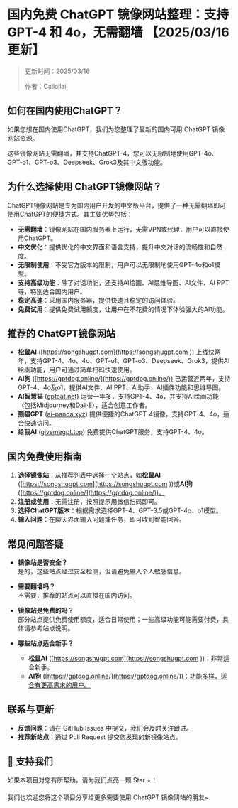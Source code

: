 # 国内免费 ChatGPT 镜像网站整理：支持 GPT-4 和 4o，无需翻墙 【2025/03/16更新】

> 更新时间：2025/03/16
> 
> 作者：Cailailai

## 如何在国内使用ChatGPT？

如果您想在国内使用ChatGPT，我们为您整理了最新的国内可用 ChatGPT 镜像网站资源。

这些镜像网站无需翻墙，并支持ChatGPT-4，您可以无限制地使用GPT-4o、GPT-o1、GPT-o3、Deepseek、Grok3及其中文版功能。

## 为什么选择使用 ChatGPT镜像网站？

ChatGPT镜像网站是专为国内用户开发的中文版平台，提供了一种无需翻墙即可使用ChatGPT的便捷方式。其主要优势包括：

- **无需翻墙**：镜像网站在国内服务器上运行，无需VPN或代理，用户可以直接使用ChatGPT。
- **中文优化**：提供优化的中文界面和语言支持，提升中文对话的流畅性和自然度。
- **无限制使用**：不受官方版本的限制，用户可以无限制地使用GPT-4o和o1模型。
- **支持高级功能**：除了对话功能，还支持AI绘画、AI思维导图、AI文件、AI PPT等，特别适合国内用户。
- **稳定高速**：采用国内服务器，提供快速且稳定的访问体验。
- **免费试用**：提供免费试用额度，让用户在不花费的情况下体验强大的AI功能。

## 推荐的 ChatGPT镜像网站

- **松鼠AI** ([https://songshugpt.com](https://songshugpt.com )) 上线快两年，支持GPT-4、4o、4o、GPT-o1、GPT-o3、Deepseek、Grok3，提供AI绘画功能，用户可通过简单扫码快速使用。
- **AI狗** ([https://gptdog.online/](https://gptdog.online/)) 已运营近两年，支持GPT-4、4o及o1，提供AI文件、AI PPT、AI助手、AI插件功能和思维导图。
- **AI智慧猫** ([gptcat.net](https://gptcat.net)) 运营一年多，支持GPT-4、4o，并支持AI绘画功能（包括Midjourney和Dall·E），适合创意工作者。
- **熊猫GPT** ([ai-panda.xyz](https://ai-panda.xyz)) 提供便捷的ChatGPT-4镜像，支持GPT-4、4o，适合快速访问。
- **给我AI** ([givemegpt.top](https://givemegpt.top)) 免费提供ChatGPT服务，支持GPT-4、4o。

## 国内免费使用指南

1. **选择镜像站**：从推荐列表中选择一个站点，如**松鼠AI** ([https://songshugpt.com](https://songshugpt.com ))或**AI狗** ([https://gptdog.online/](https://gptdog.online/))。
2. **注册或使用**：无需注册，按照提示用微信扫码即可。
3. **选择ChatGPT版本**：根据需求选择GPT-4、GPT-3.5或GPT-4o、o1模型。
4. **输入问题**：在聊天界面输入问题或任务，即可收到智能回答。

## 常见问题答疑

- **镜像站是否安全？**  
  是的，这些站点经过安全检测，但请避免输入个人敏感信息。

- **需要翻墙吗？**  
  不需要，推荐的站点可以直接在国内访问。

- **镜像站是免费的吗？**  
  部分站点提供免费使用额度，适合日常使用；一些高级功能可能需要付费，具体请参考站点说明。

- **哪些站点适合新手？**  
  - **松鼠AI** ([https://songshugpt.com](https://songshugpt.com ))：非常适合新手。
  - **AI狗** ([https://gptdog.online/](https://gptdog.online/))：功能多样，适合有更高需求的用户。

## 联系与更新

- **反馈问题**：请在 GitHub Issues 中提交，我们会及时关注跟进。
- **推荐新站点**：通过 Pull Request 提交您发现的新镜像站点。

## 🌟 支持我们

如果本项目对您有所帮助，请为我们点亮一颗 Star ⭐！

我们也欢迎您将这个项目分享给更多需要使用 ChatGPT 镜像网站的朋友~
